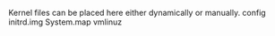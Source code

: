 Kernel files can be placed here either dynamically or manually.
config
initrd.img
System.map
vmlinuz
